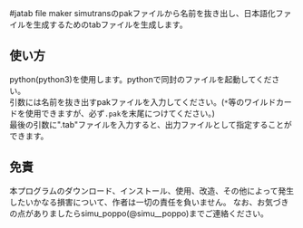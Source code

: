 #jatab file maker
simutransのpakファイルから名前を抜き出し、日本語化ファイルを生成するためのtabファイルを生成します。
## 使い方
python(python3)を使用します。pythonで同封のファイルを起動してください。  
引数には名前を抜き出すpakファイルを入力してください。(```*```等のワイルドカードを使用できますが、必ず```.pak```を末尾につけてください。)  
最後の引数に".tab"ファイルを入力すると、出力ファイルとして指定することができます。
## 免責
本プログラムのダウンロード、インストール、使用、改造、その他によって発生したいかなる損害について、作者は一切の責任を負いません。
なお、お気づきの点がありましたらsimu_poppo(@simu__poppo)までご連絡ください。


